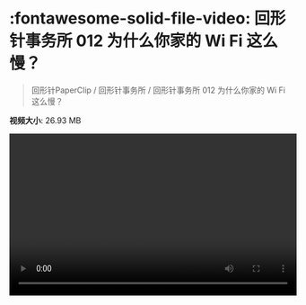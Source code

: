 # :fontawesome-solid-file-video: 回形针事务所 012 为什么你家的 Wi Fi 这么慢？

> 回形针PaperClip / 回形针事务所 / 回形针事务所 012 为什么你家的 Wi Fi 这么慢？

**视频大小**: 26.93 MB

<video id="V-70577f5142895c785ed10b48bcffb38c" width="512" height="288" preload="none" playsinline webkit-playsinline></video>